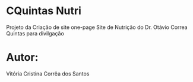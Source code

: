 # CQuintas Nutri 
Projeto da Criação de site one-page
Site de Nutrição do Dr. Otávio Correa Quintas para divilgação

# Autor:
Vitória Cristina Corrêa dos Santos
